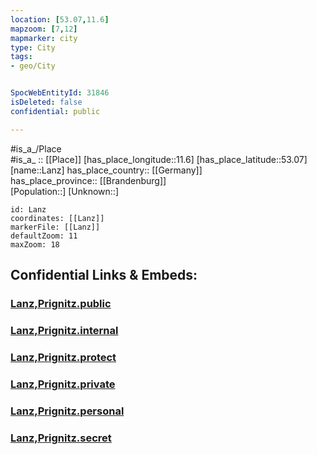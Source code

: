 ```yaml
---
location: [53.07,11.6] 
mapzoom: [7,12] 
mapmarker: city 
type: City
tags:
- geo/City


SpocWebEntityId: 31846
isDeleted: false
confidential: public

---
```

#is_a_/Place  
#is_a_ :: [[Place]] 
[has_place_longitude::11.6] 
[has_place_latitude::53.07] 
[name::Lanz] 
has_place_country:: [[Germany]]  
has_place_province:: [[Brandenburg]]  
[Population::] 
[Unknown::] 


```leaflet
id: Lanz
coordinates: [[Lanz]] 
markerFile: [[Lanz]] 
defaultZoom: 11 
maxZoom: 18
```


## Confidential Links & Embeds: 

### [Lanz,Prignitz.public](/_public/\Earth\Continent\Europe\Europe~Central\Germany\Germany~East\Brandenburg\counties~Brandenburg\Prignitz\cities~Prignitz\Lenzen-Elbtalaue\boroughs~Lenzen-ElbtalaueLanz,Prignitz.public.md) 

### [Lanz,Prignitz.internal](/_internal/\Earth\Continent\Europe\Europe~Central\Germany\Germany~East\Brandenburg\counties~Brandenburg\Prignitz\cities~Prignitz\Lenzen-Elbtalaue\boroughs~Lenzen-ElbtalaueLanz,Prignitz.internal.md) 

### [Lanz,Prignitz.protect](/_protect/\Earth\Continent\Europe\Europe~Central\Germany\Germany~East\Brandenburg\counties~Brandenburg\Prignitz\cities~Prignitz\Lenzen-Elbtalaue\boroughs~Lenzen-ElbtalaueLanz,Prignitz.protect.md) 

### [Lanz,Prignitz.private](/_private/\Earth\Continent\Europe\Europe~Central\Germany\Germany~East\Brandenburg\counties~Brandenburg\Prignitz\cities~Prignitz\Lenzen-Elbtalaue\boroughs~Lenzen-ElbtalaueLanz,Prignitz.private.md) 

### [Lanz,Prignitz.personal](/_personal/\Earth\Continent\Europe\Europe~Central\Germany\Germany~East\Brandenburg\counties~Brandenburg\Prignitz\cities~Prignitz\Lenzen-Elbtalaue\boroughs~Lenzen-ElbtalaueLanz,Prignitz.personal.md) 

### [Lanz,Prignitz.secret](/_secret/\Earth\Continent\Europe\Europe~Central\Germany\Germany~East\Brandenburg\counties~Brandenburg\Prignitz\cities~Prignitz\Lenzen-Elbtalaue\boroughs~Lenzen-ElbtalaueLanz,Prignitz.secret.md)

